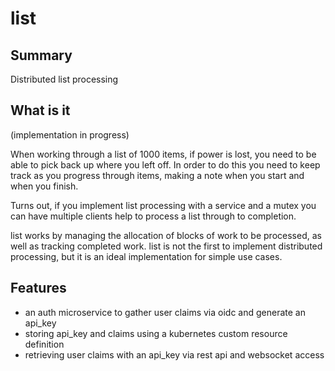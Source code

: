 # list #

## Summary ##
Distributed list processing

## What is it ##
(implementation in progress)

When working through a list of 1000 items, if power is lost, you need to be able
to pick back up where you left off.  In order to do this you need to keep track
as you progress through items, making a note when you start and when you finish.

Turns out, if you implement list processing with a service and a mutex you can
have multiple clients help to process a list through to completion.

list works by managing the allocation of blocks of work to be processed, as well
as tracking completed work.  list is not the first to implement distributed
processing, but it is an ideal implementation for simple use cases.


## Features ##
- an auth microservice to gather user claims via oidc and generate an api_key
- storing api_key and claims using a kubernetes custom resource definition
- retrieving user claims with an api_key via rest api and websocket access